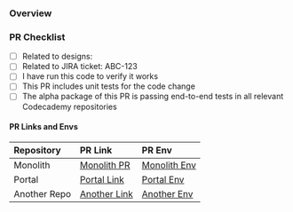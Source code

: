 ### Overview

<!--- CHANGELOG-DESCRIPTION -->

<!--- END-CHANGELOG-DESCRIPTION -->

### PR Checklist

- [ ] Related to designs:
- [ ] Related to JIRA ticket: ABC-123
- [ ] I have run this code to verify it works
- [ ] This PR includes unit tests for the code change
- [ ] The alpha package of this PR is passing end-to-end tests in all relevant Codecademy repositories

#### PR Links and Envs

| Repository   | PR Link                                                  | PR Env                                                   |
| :----------- | :------------------------------------------------------- | :------------------------------------------------------- |
| Monolith     | [Monolith PR](http://www.google.fr/ 'Named link title')  | [Monolith Env](http://www.google.fr/ 'Named link title') |
| Portal       | [Portal Link](http://www.google.fr/ 'Named link title')  | [Portal Env](http://www.google.fr/ 'Named link title')   |
| Another Repo | [Another Link](http://www.google.fr/ 'Named link title') | [Another Env](http://www.google.fr/ 'Named link title')  |

<!--
Merging your changes

1. Follow the [PR Title Guide](https://github.com/Codecademy/gamut#pr-title-guide), the title (which becomes the commit message) determines the version bump for the packages you changed.

2. Wrap the text describing your change in more detail in the "CHANGELOG-DESCRIPTION" comment tags above, this is what will show up in the changelog!

3. DO NOT MERGE MANUALLY! When you are ready to merge and publish your changes, add the "Ship It" label to your Pull Request. This will trigger the merge process as long as all checks have completed, if the checks haven't completed the branch will be merged when they all pass.

**IMPORTANT:** If your PR contains breaking changes, please remember to follow the instructions for breaking changes!
-->
